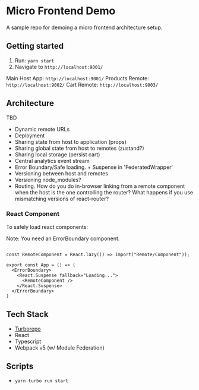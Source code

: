 # Micro Frontend Demo

A sample repo for demoing a micro frontend architecture setup.

## Getting started

1. Run: `yarn start`
2. Navigate to `http://localhost:9001/`

Main Host App: `http://localhost:9001/`
Products Remote: `http://localhost:9002/`
Cart Remote: `http://localhost:9003/`

## Architecture

TBD

- Dynamic remote URLs
- Deployment
- Sharing state from host to application (props)
- Sharing global state from host to remotes (zustand?)
- Sharing local storage (persist cart)
- Central analytics event stream
- Error Boundary/Safe loading. + Suspense in 'FederatedWrapper'
- Versioning between host and remotes
- Versioning node_modules?
- Routing. How do you do in-browser linking from a remote component when the host is the one controlling the router? What happens if you use mismatching versions of react-router?

### React Component

To safely load react components:

Note: You need an ErrorBoundary component.

```

const RemoteComponent = React.lazy(() => import("Remote/Component"));

export const App = () => (
  <ErrorBoundary>
    <React.Suspense fallback="Loading...">
      <RemoteComponent />
    </React.Suspense>
  </ErrorBoundary>
)

```

## Tech Stack

- [Turborepo](https://turborepo.org/)
- React
- Typescript
- Webpack v5 (w/ Module Federation)

## Scripts

- `yarn turbo run start`
